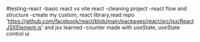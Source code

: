 #testing-react
-basic react vs vite react
-cleaning project
-react flow and structure
-create my custom, react library,read repo 'https://github.com/facebook/react/blob/main/packages/react/src/jsx/ReactJSXElement.js' and jsx learned
-counter made with useState, useState control ui